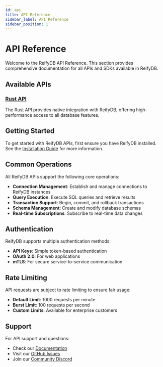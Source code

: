 ```yaml
---
id: api
title: API Reference
sidebar_label: API Reference
sidebar_position: 1
---
```


# API Reference

Welcome to the ReifyDB API Reference. This section provides comprehensive documentation for all APIs and SDKs available in ReifyDB.

## Available APIs

### [Rust API](./rust)

The Rust API provides native integration with ReifyDB, offering high-performance access to all database features.

## Getting Started

To get started with ReifyDB APIs, first ensure you have ReifyDB installed. See the [Installation Guide](/docs/getting-started/installation) for more information.

## Common Operations

All ReifyDB APIs support the following core operations:

- **Connection Management**: Establish and manage connections to ReifyDB instances
- **Query Execution**: Execute SQL queries and retrieve results
- **Transaction Support**: Begin, commit, and rollback transactions
- **Schema Management**: Create and modify database schemas
- **Real-time Subscriptions**: Subscribe to real-time data changes

## Authentication

ReifyDB supports multiple authentication methods:

- **API Keys**: Simple token-based authentication
- **OAuth 2.0**: For web applications
- **mTLS**: For secure service-to-service communication

## Rate Limiting

API requests are subject to rate limiting to ensure fair usage:

- **Default Limit**: 1000 requests per minute
- **Burst Limit**: 100 requests per second
- **Custom Limits**: Available for enterprise customers

## Support

For API support and questions:

- Check our [Documentation](/docs/getting-started/installation)
- Visit our [GitHub Issues](https://github.com/reifydb/reifydb/issues)
- Join our [Community Discord](https://discord.gg/reifydb)
